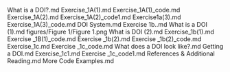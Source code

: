 What is a DOI?.md
Exercise_1A(1).md
Exercise_1A(1)_code.md
Exercise_1A(2).md
Exercise_1A(2)_code1.md
Exercise1a(3).md
Exercise_1A(3)_code.md
DOI System.md
Exercise 1b..md
What is a DOI (1).md
figures/Figure 1/Figure 1.png
What is DOI (2).md
Exercise_1b(1).md
Exercise _1B(1)_code.md
Exercise _1b(2).md
Exercise _1b(2)_code.md
Exercise_1c.md
Exercise _1c_code.md
 What does a DOI look like?.md
Getting a DOI.md
Exercise_1c1.md
Exercise _1c_code1.md
References & Additional Reading.md
More Code Examples.md
